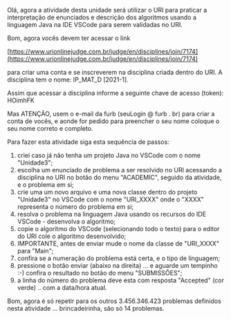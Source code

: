 Olá, agora a atividade desta unidade será utilizar o URI para praticar a interpretação de enunciados e descrição dos algoritmos usando a linguagem Java na IDE VSCode para serem validadas no URI.

Bom, agora vocês devem ter acessar o link

[https://www.urionlinejudge.com.br/judge/en/disciplines/join/7174](https://www.urionlinejudge.com.br/judge/en/disciplines/join/7174)

para criar uma conta e se inscreverem na disciplina criada dentro do URI. A disciplina tem o nome: IP_MAT_D [2021-1].

Assim que acessar a disciplina informe a seguinte chave de acesso (token): HOimhFK

Mas ATENÇÃO, usem o e-mail da furb (seuLogin @ furb . br) para criar a conta de vocês, e aonde for pedido para preencher o seu nome coloque o seu nome correto e completo.

Para fazer esta atividade siga esta sequência de passos:
1) criei caso já não tenha um projeto Java no VSCode com o nome "Unidade3";
2) escolha um enunciado de problema a ser resolvido no URI acessando a disciplina no URI no botão do menu "ACADEMIC", seguido da atividade, e o problema em si;
3) crie uma um novo arquivo e uma nova classe dentro do projeto "Unidade3" no VSCode com o nome "URI_XXXX" onde o "XXXX" representa o número do problema em si;
4) resolva o problema na linguagem Java usando os recursos do IDE VSCode - desenvolva o algoritmo; 
5) copie o algoritmo do VSCode (selecionando todo o texto) para o editor do URI
cole o algoritmo desenvolvido;
6) IMPORTANTE, antes de enviar mude o nome da classe de "URI_XXXX" para "Main";
7) confira se a numeração do problema está certa, e o tipo de linguagem;
8) pressione o botão enviar (abaixo na direita) ... e aguarde um tempinho :-)
confira o resultado no botão do menu "SUBMISSÕES";
9) a linha do número do problema deve esta com resposta "Accepted" (cor verde) .. com a data/hora atual.

Bom, agora é só repetir para os outros 3.456.346.423 problemas definidos nesta atividade ... brincadeirinha, são só 14 problemas.